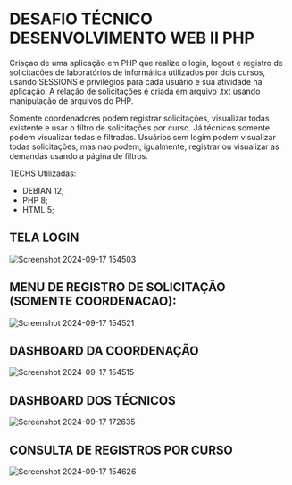 # DESAFIO TÉCNICO DESENVOLVIMENTO WEB II PHP

Criaçao de uma aplicação em PHP que realize o login, logout e registro de solicitações de laboratórios de informática utilizados por dois cursos, usando SESSIONS e privilégios para cada usuário e sua atividade na aplicação.
A relação de solicitações é criada em arquivo .txt usando manipulação de arquivos do PHP.

Somente coordenadores podem registrar solicitações, visualizar todas existente e usar o filtro de solicitações por curso.
Já técnicos somente podem visualizar todas e filtradas.
Usuários sem logim podem visualizar todas solicitações, mas nao podem, igualmente, registrar ou visualizar as demandas usando a página de filtros.

TECHS Utilizadas:
- DEBIAN 12;
- PHP 8;
- HTML 5;

## TELA LOGIN
![Screenshot 2024-09-17 154503](https://github.com/user-attachments/assets/3c39e639-6cb3-4c47-a406-55c75a7a43db)

## MENU DE REGISTRO DE SOLICITAÇÃO (SOMENTE COORDENACAO):
![Screenshot 2024-09-17 154521](https://github.com/user-attachments/assets/d188fa39-80f6-4330-b0ce-589e7b6b0032)

## DASHBOARD DA COORDENAÇÃO
![Screenshot 2024-09-17 154515](https://github.com/user-attachments/assets/d17f5450-8163-48b3-8820-1ca5739f3083)

## DASHBOARD DOS TÉCNICOS
![Screenshot 2024-09-17 172635](https://github.com/user-attachments/assets/8ccf08a1-ff3e-46ba-8038-430e3d7d1b2e)

## CONSULTA DE REGISTROS POR CURSO
![Screenshot 2024-09-17 154626](https://github.com/user-attachments/assets/1568d083-05c9-4909-ad23-7ce808bec651)
